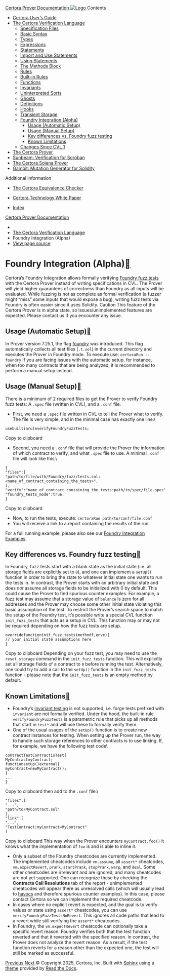 [ Certora Prover Documentation ![Logo](https://docs.certora.com/en/latest/_static/Certora_Logo_Black.svg) ](https://docs.certora.com/en/latest/index.html)
Contents
  * [Certora User’s Guide](https://docs.certora.com/en/latest/docs/user-guide/index.html)
  * [The Certora Verification Language](https://docs.certora.com/en/latest/docs/cvl/index.html)
    * [Specification Files](https://docs.certora.com/en/latest/docs/cvl/overview.html)
    * [Basic Syntax](https://docs.certora.com/en/latest/docs/cvl/basics.html)
    * [Types](https://docs.certora.com/en/latest/docs/cvl/types.html)
    * [Expressions](https://docs.certora.com/en/latest/docs/cvl/expr.html)
    * [Statements](https://docs.certora.com/en/latest/docs/cvl/statements.html)
    * [Import and Use Statements](https://docs.certora.com/en/latest/docs/cvl/imports.html)
    * [Using Statements](https://docs.certora.com/en/latest/docs/cvl/using.html)
    * [The Methods Block](https://docs.certora.com/en/latest/docs/cvl/methods.html)
    * [Rules](https://docs.certora.com/en/latest/docs/cvl/rules.html)
    * [Built-in Rules](https://docs.certora.com/en/latest/docs/cvl/builtin.html)
    * [Functions](https://docs.certora.com/en/latest/docs/cvl/functions.html)
    * [Invariants](https://docs.certora.com/en/latest/docs/cvl/invariants.html)
    * [Uninterpreted Sorts](https://docs.certora.com/en/latest/docs/cvl/sorts.html)
    * [Ghosts](https://docs.certora.com/en/latest/docs/cvl/ghosts.html)
    * [Definitions](https://docs.certora.com/en/latest/docs/cvl/defs.html)
    * [Hooks](https://docs.certora.com/en/latest/docs/cvl/hooks.html)
    * [Transient Storage](https://docs.certora.com/en/latest/docs/cvl/transient.html)
    * [Foundry Integration (Alpha)](https://docs.certora.com/en/latest/docs/cvl/foundry-integration.html)
      * [Usage (Automatic Setup)](https://docs.certora.com/en/latest/docs/cvl/foundry-integration.html#usage-automatic-setup)
      * [Usage (Manual Setup)](https://docs.certora.com/en/latest/docs/cvl/foundry-integration.html#usage-manual-setup)
      * [Key differences vs. Foundry fuzz testing](https://docs.certora.com/en/latest/docs/cvl/foundry-integration.html#key-differences-vs-foundry-fuzz-testing)
      * [Known Limitations](https://docs.certora.com/en/latest/docs/cvl/foundry-integration.html#known-limitations)
    * [Changes Since CVL 1](https://docs.certora.com/en/latest/docs/cvl/index.html#changes-since-cvl-1)
  * [The Certora Prover](https://docs.certora.com/en/latest/docs/prover/index.html)
  * [Sunbeam: Verification for Soroban](https://docs.certora.com/en/latest/docs/sunbeam/index.html)
  * [The Certora Solana Prover](https://docs.certora.com/en/latest/docs/solana/index.html)
  * [Gambit: Mutation Generator for Solidity](https://docs.certora.com/en/latest/docs/gambit/index.html)


Additional information
  * [The Certora Equivalence Checker](https://docs.certora.com/en/latest/docs/equiv-check/index.html)
  * [Certora Technology White Paper](https://docs.certora.com/en/latest/docs/whitepaper/index.html)


  * [Index](https://docs.certora.com/en/latest/genindex.html)


[Certora Prover Documentation](https://docs.certora.com/en/latest/index.html)
  * [](https://docs.certora.com/en/latest/index.html)
  * [The Certora Verification Language](https://docs.certora.com/en/latest/docs/cvl/index.html)
  * Foundry Integration (Alpha)
  * [ View page source](https://docs.certora.com/en/latest/_sources/docs/cvl/foundry-integration.md.txt)


# Foundry Integration (Alpha)[](https://docs.certora.com/en/latest/docs/cvl/foundry-integration.html#foundry-integration-alpha "Link to this heading")
Certora’s Foundry Integration allows formally verifying [Foundry fuzz tests](https://book.getfoundry.sh/forge/fuzz-testing) with the Certora Prover instead of writing specifications in CVL.
The Prover will yield higher guarantees of correctness than Foundry as all inputs will be evaluated. While fuzzing is not as complete as formal verification (a fuzzer might “miss” some inputs that would expose a bug), writing fuzz tests via Foundry is often easier since it uses Solidity.
Caution
This feature of the Certora Prover is in alpha state, so issues/unimplemented features are expected. Please contact us if you encounter any issue.
## Usage (Automatic Setup)[](https://docs.certora.com/en/latest/docs/cvl/foundry-integration.html#usage-automatic-setup "Link to this heading")
In Prover version 7.25.1, the flag [foundry](https://docs.certora.com/en/latest/docs/prover/cli/options.html#foundry) was introduced. This flag automatically collects all test files (`.t.sol`) in the current directory and executes the Prover in Foundry mode.
To execute use: `certoraRun --foundry`
If you are facing issues with the automatic setup, for instance, when too many contracts that are being analyzed, it is recommended to perform a manual setup instead.
## Usage (Manual Setup)[](https://docs.certora.com/en/latest/docs/cvl/foundry-integration.html#usage-manual-setup "Link to this heading")
There is a minimum of 2 required files to get the Prover to verify Foundry fuzz tests: A `.spec` file (written in CVL), and a `.conf` file.
  * First, we need a `.spec` file written in CVL to tell the Prover what to verify. The file is very simple, and in the minimal case has exactly one line:\


```
usebuiltinruleverifyFoundryFuzzTests;

```
Copy to clipboard
  * Second, you need a `.conf` file that will provide the Prover the information of which contract to verify, and what `.spec` file to use. A minimal `.conf` file will look like this:\


```
{
"files":[
"path/to/file/with/Foundry/fuzz/tests.sol:<name_of_contract_containing_the_tests>",
],
"verify":"name_of_contract_containing_the_tests:path/to/spec/file.spec",
"foundry_tests_mode":true,
}

```
Copy to clipboard
  * Now, to run the tests, execute: `certoraRun path/to/conf/file.conf`
  * You will receive a link to a report containing the results of the run.


For a full running example, please also see our [Foundry Integration Examples](https://github.com/Certora/Examples/tree/master/FoundryIntegration).
## Key differences vs. Foundry fuzz testing[](https://docs.certora.com/en/latest/docs/cvl/foundry-integration.html#key-differences-vs-foundry-fuzz-testing "Link to this heading")
In Foundry, fuzz tests start with a blank state as the initial state (i.e. all storage fields are explicitly set to `0`), and one can implement a `setUp()` function in order to bring the state to whatever initial state one wants to run the tests in. In contrast, the Prover starts with an arbitrary initial state and does _not_ assume all storage fields to be initialized with 0 by default. This could cause the Prover to find spurious counter examples. For example, a fuzz test may assume that a storage value of `balance` is zero for all addresses and the Prover may choose some other initial state violating this basic assumption of the test.
To restrict the Prover’s search space to match the setup of the Foundry test, it’s possible write a special CVL function `init_fuzz_tests` that acts as a setup in CVL. This function may or may not be required depending on how the fuzz tests are setup.
```
overridefunctioninit_fuzz_tests(methodf,enve){
// your initial state assumptions here
}

```
Copy to clipboard
Depending on your fuzz test, you may need to use the `reset_storage` command in the `init_fuzz_tests` function. This will explicitly set all storage fields of a contract to `0` before running the test. Alternatively, one could try to add a call to the `setUp()` function in the `init_fuzz_tests` function - please note that the `init_fuzz_tests` is an empty method by default.
## Known Limitations[](https://docs.certora.com/en/latest/docs/cvl/foundry-integration.html#known-limitations "Link to this heading")
  * Foundry’s [Invariant testing](https://book.getfoundry.sh/forge/invariant-testing) is not supported, i.e. forge tests prefixed with `invariant` are not formally verified. Under the hood, the built-in rule `verifyFoundryFuzzTests` is a parametric rule that picks up all methods that start in `test*` and will use these to formally verify them.
  * One of the usual usages of the `setUp()` function is to create new contract instances for testing. When setting up the Prover run, the way to handle such storage references to other contracts is to use linking. If, for example, we have the following test code\


```
contractTestContractisTest{
MyContractmyContract;
functionsetUp()external{
myContract=newMyContract();
}
...
}

```
Copy to clipboard
then add to the `.conf` file:\
```
"files":[
"...",
"path/to/MyContract.sol"
],
"link":[
"...",
"TestContract:myContract=MyContract"
]

```
Copy to clipboard
This way when the Prover encounters `myContract.foo()` it knows what the implementation of `foo` is and is able to inline it.
  * Only a subset of the Foundry cheatcodes are currently implemented. The implemented cheatcodes include `vm.assume`, all `assert*` cheatcodes, `vm.expectRevert`, `prank`, `startPrank`, `stopPrank`, `warp`, and `deal`. Some other cheatcodes are irrelevant and are ignored, and many cheatcodes are not yet supported. One can recognize these by checking the **Contracts Call Resolutions** tab of the report - unimplemented cheatcodes will appear there as unresolved calls (which will usually lead to [havocs](https://docs.certora.com/en/latest/docs/user-guide/glossary.html#term-havoc) and therefore spurious counter examples). In this case, please contact Certora so we can implement the required cheatcode.
  * In cases where no explicit revert is expected, and the goal is to verify values or state using `assert*` cheatcodes, you can use `verifyFoundryFuzzTestsNoRevert`. This ignores all code paths that lead to a revert while still verifying the `assert*` cheatcodes.
  * In Foundry, the `vm.expectRevert` cheatcode can optionally take a specific revert reason. Foundry verifies both that the test function reverted and that it reverted with the specified reason. In contrast, the Prover does not analyze the revert reason. As a result, if the test function reverts for a reason other than the expected one, the test will still be marked as successful.


[ Previous](https://docs.certora.com/en/latest/docs/cvl/transient.html "Transient Storage") [Next ](https://docs.certora.com/en/latest/docs/cvl/cvl2/changes.html "Changes Introduced in CVL 2")
© Copyright 2025, Certora, Inc.
Built with [Sphinx](https://www.sphinx-doc.org/) using a [theme](https://github.com/readthedocs/sphinx_rtd_theme) provided by [Read the Docs](https://readthedocs.org). 
